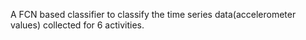 A FCN based classifier to classify the time series data(accelerometer values) collected for 6 activities.
